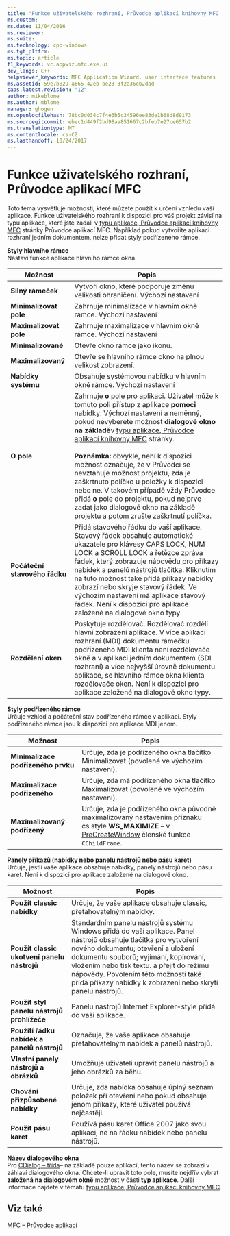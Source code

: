 ```yaml
---
title: "Funkce uživatelského rozhraní, Průvodce aplikací knihovny MFC | Microsoft Docs"
ms.custom: 
ms.date: 11/04/2016
ms.reviewer: 
ms.suite: 
ms.technology: cpp-windows
ms.tgt_pltfrm: 
ms.topic: article
f1_keywords: vc.appwiz.mfc.exe.ui
dev_langs: C++
helpviewer_keywords: MFC Application Wizard, user interface features
ms.assetid: 59e7b829-a665-42eb-be23-3f2a36eb2dad
caps.latest.revision: "12"
author: mikeblome
ms.author: mblome
manager: ghogen
ms.openlocfilehash: 78bc0d034c7f4e3b5c34596ee83de1b68d8d9173
ms.sourcegitcommit: ebec1d449f2bd98aa851667c2bfeb7e27ce657b2
ms.translationtype: MT
ms.contentlocale: cs-CZ
ms.lasthandoff: 10/24/2017
---
```

# <a name="user-interface-features-mfc-application-wizard"></a>Funkce uživatelského rozhraní, Průvodce aplikací MFC
Toto téma vysvětluje možnosti, které můžete použít k určení vzhledu vaší aplikace. Funkce uživatelského rozhraní k dispozici pro váš projekt závisí na typu aplikace, které jste zadali v [typu aplikace, Průvodce aplikací knihovny MFC](../../mfc/reference/application-type-mfc-application-wizard.md) stránky Průvodce aplikací MFC. Například pokud vytvoříte aplikaci rozhraní jedním dokumentem, nelze přidat styly podřízeného rámce.  
  
 **Styly hlavního rámce**  
 Nastaví funkce aplikace hlavního rámce okna.  
  
|Možnost|Popis|  
|------------|-----------------|  
|**Silný rámeček**|Vytvoří okno, které podporuje změnu velikosti ohraničení. Výchozí nastavení|  
|**Minimalizovat pole**|Zahrnuje minimalizace v hlavním okně rámce. Výchozí nastavení|  
|**Maximalizovat pole**|Zahrnuje maximalizace v hlavním okně rámce. Výchozí nastavení|  
|**Minimalizované**|Otevře okno rámce jako ikonu.|  
|**Maximalizovaný**|Otevře se hlavního rámce okno na plnou velikost zobrazení.|  
|**Nabídky systému**|Obsahuje systémovou nabídku v hlavním okně rámce. Výchozí nastavení|  
|**O pole**|Zahrnuje **o** pole pro aplikaci. Uživatel může k tomuto poli přístup z aplikace **pomoci** nabídky. Výchozí nastavení a neměnný, pokud nevyberete možnost **dialogové okno na základě**v [typu aplikace, Průvodce aplikací knihovny MFC](../../mfc/reference/application-type-mfc-application-wizard.md) stránky.<br /><br /> **Poznámka:** obvykle, není k dispozici možnost označuje, že v Průvodci se nevztahuje možnost projektu, zda je zaškrtnuto políčko u položky k dispozici nebo ne. V takovém případě vždy Průvodce přidá **o** pole do projektu, pokud nejprve zadat jako dialogové okno na základě projektu a potom zrušte zaškrtnutí políčka.|  
|**Počáteční stavového řádku**|Přidá stavového řádku do vaší aplikace. Stavový řádek obsahuje automatické ukazatele pro klávesy CAPS LOCK, NUM LOCK a SCROLL LOCK a řetězce zpráva řádek, který zobrazuje nápovědu pro příkazy nabídek a panelů nástrojů tlačítka. Kliknutím na tuto možnost také přidá příkazy nabídky zobrazí nebo skryje stavový řádek. Ve výchozím nastavení má aplikace stavový řádek. Není k dispozici pro aplikace založené na dialogové okno typy.|  
|**Rozdělení oken**|Poskytuje rozdělovač. Rozdělovač rozdělí hlavní zobrazení aplikace. V více aplikací rozhraní (MDI) dokumentu rámečku podřízeného MDI klienta není rozdělovače okně a v aplikaci jedním dokumentem (SDI rozhraní) a více nejvyšší úrovně dokumentu aplikace, se hlavního rámce okna klienta rozdělovače oken. Není k dispozici pro aplikace založené na dialogové okno typy.|  
  
 **Styly podřízeného rámce**  
 Určuje vzhled a počáteční stav podřízeného rámce v aplikaci. Styly podřízeného rámce jsou k dispozici pro aplikace MDI jenom.  
  
|Možnost|Popis|  
|------------|-----------------|  
|**Minimalizace podřízeného prvku**|Určuje, zda je podřízeného okna tlačítko Minimalizovat (povolené ve výchozím nastavení).|  
|**Maximalizace podřízeného**|Určuje, zda má podřízeného okna tlačítko Maximalizovat (povolené ve výchozím nastavení).|  
|**Maximalizovaný podřízený**|Určuje, zda je podřízeného okna původně maximalizovaný nastavením příznaku cs.style **WS_MAXIMIZE –** v [PreCreateWindow](../../mfc/reference/cwnd-class.md#precreatewindow) členské funkce `CChildFrame`.|  
  
 **Panely příkazů (nabídky nebo panelu nástrojů nebo pásu karet)**  
 Určuje, jestli vaše aplikace obsahuje nabídky, panely nástrojů nebo pásu karet. Není k dispozici pro aplikace založené na dialogové okno.  
  
|Možnost|Popis|  
|------------|-----------------|  
|**Použít classic nabídky**|Určuje, že vaše aplikace obsahuje classic, přetahovatelným nabídky.|  
|**Použít classic ukotvení panelu nástrojů**|Standardním panelu nástrojů systému Windows přidá do vaší aplikace. Panel nástrojů obsahuje tlačítka pro vytvoření nového dokumentu; otevření a uložení dokumentu souborů; vyjímání, kopírování, vložením nebo tisk textu. a přejít do režimu nápovědy. Povolením této možnosti také přidá příkazy nabídky k zobrazení nebo skrytí panelu nástrojů.|  
|**Použít styl panelu nástrojů prohlížeče**|Panelu nástrojů Internet Explorer-style přidá do vaší aplikace.|  
|**Použití řádku nabídek a panelů nástrojů**|Označuje, že vaše aplikace obsahuje přetahovatelným nabídek a panelů nástrojů.|  
|**Vlastní panely nástrojů a obrázků**|Umožňuje uživateli upravit panelu nástrojů a jeho obrázků za běhu.|  
|**Chování přizpůsobené nabídky**|Určuje, zda nabídka obsahuje úplný seznam položek při otevření nebo pokud obsahuje jenom příkazy, které uživatel používá nejčastěji.|  
|**Použít pásu karet**|Používá pásu karet Office 2007 jako svou aplikaci, ne na řádku nabídek nebo panelu nástrojů.|  
  
 **Název dialogového okna**  
 Pro [CDialog – třída](../../mfc/reference/cdialog-class.md)– na základě pouze aplikací, tento název se zobrazí v záhlaví dialogového okna. Chcete-li upravit toto pole, musíte nejdřív vybrat **založená na dialogovém okně** možnost v části **typ aplikace**. Další informace najdete v tématu [typu aplikace, Průvodce aplikací knihovny MFC](../../mfc/reference/application-type-mfc-application-wizard.md).  
  
## <a name="see-also"></a>Viz také  
 [MFC – Průvodce aplikací](../../mfc/reference/mfc-application-wizard.md)

